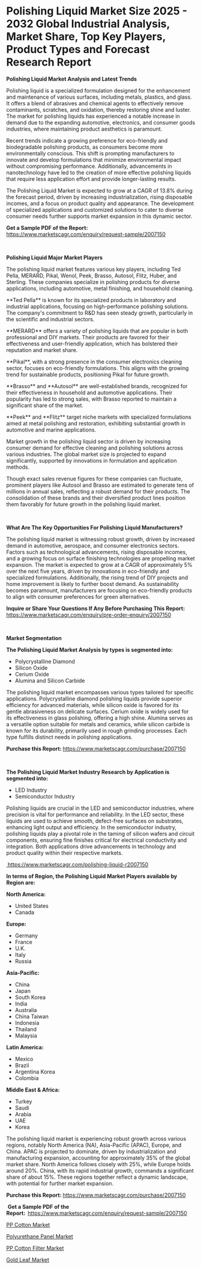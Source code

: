 <p><h1>Polishing Liquid Market Size 2025 - 2032 Global Industrial Analysis, Market Share, Top Key Players, Product Types and Forecast Research Report</h1></p><p><strong>Polishing Liquid Market Analysis and Latest Trends</strong></p>
<p><p>Polishing liquid is a specialized formulation designed for the enhancement and maintenance of various surfaces, including metals, plastics, and glass. It offers a blend of abrasives and chemical agents to effectively remove contaminants, scratches, and oxidation, thereby restoring shine and luster. The market for polishing liquids has experienced a notable increase in demand due to the expanding automotive, electronics, and consumer goods industries, where maintaining product aesthetics is paramount.</p><p>Recent trends indicate a growing preference for eco-friendly and biodegradable polishing products, as consumers become more environmentally conscious. This shift is prompting manufacturers to innovate and develop formulations that minimize environmental impact without compromising performance. Additionally, advancements in nanotechnology have led to the creation of more effective polishing liquids that require less application effort and provide longer-lasting results.</p><p>The Polishing Liquid Market is expected to grow at a CAGR of 13.8% during the forecast period, driven by increasing industrialization, rising disposable incomes, and a focus on product quality and appearance. The development of specialized applications and customized solutions to cater to diverse consumer needs further supports market expansion in this dynamic sector.</p></p>
<p><strong>Get a Sample PDF of the Report:&nbsp;</strong> <a href="https://www.marketscagr.com/enquiry/request-sample/2007150?utm_campaign=2039&utm_medium=2&utm_source=Github&utm_content=ia&utm_term=31032025&utm_id=polishing-liquid">https://www.marketscagr.com/enquiry/request-sample/2007150</a></p>
<p>&nbsp;</p>
<p><strong>Polishing Liquid Major Market Players</strong></p>
<p><p>The polishing liquid market features various key players, including Ted Pella, MERARD, Pikal, Wenol, Peek, Brasso, Autosol, Flitz, Huber, and Sterling. These companies specialize in polishing products for diverse applications, including automotive, metal finishing, and household cleaning.</p><p>**Ted Pella** is known for its specialized products in laboratory and industrial applications, focusing on high-performance polishing solutions. The company's commitment to R&D has seen steady growth, particularly in the scientific and industrial sectors.</p><p>**MERARD** offers a variety of polishing liquids that are popular in both professional and DIY markets. Their products are favored for their effectiveness and user-friendly application, which has bolstered their reputation and market share.</p><p>**Pikal**, with a strong presence in the consumer electronics cleaning sector, focuses on eco-friendly formulations. This aligns with the growing trend for sustainable products, positioning Pikal for future growth.</p><p>**Brasso** and **Autosol** are well-established brands, recognized for their effectiveness in household and automotive applications. Their popularity has led to strong sales, with Brasso reported to maintain a significant share of the market.</p><p>**Peek** and **Flitz** target niche markets with specialized formulations aimed at metal polishing and restoration, exhibiting substantial growth in automotive and marine applications.</p><p>Market growth in the polishing liquid sector is driven by increasing consumer demand for effective cleaning and polishing solutions across various industries. The global market size is projected to expand significantly, supported by innovations in formulation and application methods.</p><p>Though exact sales revenue figures for these companies can fluctuate, prominent players like Autosol and Brasso are estimated to generate tens of millions in annual sales, reflecting a robust demand for their products. The consolidation of these brands and their diversified product lines position them favorably for future growth in the polishing liquid market.</p></p>
<p>&nbsp;</p>
<p><strong>What Are The Key Opportunities For Polishing Liquid Manufacturers?</strong></p>
<p><p>The polishing liquid market is witnessing robust growth, driven by increased demand in automotive, aerospace, and consumer electronics sectors. Factors such as technological advancements, rising disposable incomes, and a growing focus on surface finishing technologies are propelling market expansion. The market is expected to grow at a CAGR of approximately 5% over the next five years, driven by innovations in eco-friendly and specialized formulations. Additionally, the rising trend of DIY projects and home improvement is likely to further boost demand. As sustainability becomes paramount, manufacturers are focusing on eco-friendly products to align with consumer preferences for green alternatives.</p></p>
<p><strong>Inquire or Share Your Questions If Any Before Purchasing This Report:</strong> <a href="https://www.marketscagr.com/enquiry/pre-order-enquiry/2007150?utm_campaign=2039&utm_medium=2&utm_source=Github&utm_content=ia&utm_term=31032025&utm_id=polishing-liquid">https://www.marketscagr.com/enquiry/pre-order-enquiry/2007150</a></p>
<p>&nbsp;</p>
<p><strong>Market Segmentation</strong></p>
<p><strong>The Polishing Liquid Market Analysis by types is segmented into:</strong></p>
<p><ul><li>Polycrystalline Diamond</li><li>Silicon Oxide</li><li>Cerium Oxide</li><li>Alumina and Silicon Carbide</li></ul></p>
<p><p>The polishing liquid market encompasses various types tailored for specific applications. Polycrystalline diamond polishing liquids provide superior efficiency for advanced materials, while silicon oxide is favored for its gentle abrasiveness on delicate surfaces. Cerium oxide is widely used for its effectiveness in glass polishing, offering a high shine. Alumina serves as a versatile option suitable for metals and ceramics, while silicon carbide is known for its durability, primarily used in rough grinding processes. Each type fulfills distinct needs in polishing applications.</p></p>
<p><strong>Purchase this Report:&nbsp;</strong><a href="https://www.marketscagr.com/purchase/2007150?utm_campaign=2039&utm_medium=2&utm_source=Github&utm_content=ia&utm_term=31032025&utm_id=polishing-liquid">https://www.marketscagr.com/purchase/2007150</a></p>
<p>&nbsp;</p>
<p><strong>The Polishing Liquid Market Industry Research by Application is segmented into:</strong></p>
<p><ul><li>LED Industry</li><li>Semiconductor Industry</li></ul></p>
<p><p>Polishing liquids are crucial in the LED and semiconductor industries, where precision is vital for performance and reliability. In the LED sector, these liquids are used to achieve smooth, defect-free surfaces on substrates, enhancing light output and efficiency. In the semiconductor industry, polishing liquids play a pivotal role in the taming of silicon wafers and circuit components, ensuring fine finishes critical for electrical conductivity and integration. Both applications drive advancements in technology and product quality within their respective markets.</p></p>
<p><a href="https://www.marketscagr.com/polishing-liquid-r2007150?utm_campaign=2039&utm_medium=2&utm_source=Github&utm_content=ia&utm_term=31032025&utm_id=polishing-liquid">&nbsp;https://www.marketscagr.com/polishing-liquid-r2007150</a></p>
<p><strong>In terms of Region, the Polishing Liquid Market Players available by Region are:</strong></p>
<p>
    <p> <strong> North America: </strong>
        <ul>
            <li>United States</li>
            <li>Canada</li>
        </ul>
        </p> 
    <p> <strong> Europe: </strong>
        <ul>
            <li>Germany</li>
            <li>France</li>
            <li>U.K.</li>
            <li>Italy</li>
            <li>Russia</li>
        </ul>
        </p> 
    <p> <strong> Asia-Pacific: </strong>
        <ul>
            <li>China</li>
            <li>Japan</li>
            <li>South Korea</li>
            <li>India</li>
            <li>Australia</li>
            <li>China Taiwan</li>
            <li>Indonesia</li>
            <li>Thailand</li>
            <li>Malaysia</li>
        </ul>
        </p> 
    <p> <strong> Latin America: </strong>
        <ul>
            <li>Mexico</li>
            <li>Brazil</li>
            <li>Argentina Korea</li>
            <li>Colombia</li>
        </ul>
        </p> 
    <p> <strong> Middle East & Africa: </strong>
        <ul>
            <li>Turkey</li>
            <li>Saudi</li>
            <li>Arabia</li>
            <li>UAE</li>
            <li>Korea</li>
        </ul>
    </p>
    </p>
<p><p>The polishing liquid market is experiencing robust growth across various regions, notably North America (NA), Asia-Pacific (APAC), Europe, and China. APAC is projected to dominate, driven by industrialization and manufacturing expansion, accounting for approximately 35% of the global market share. North America follows closely with 25%, while Europe holds around 20%. China, with its rapid industrial growth, commands a significant share of about 15%. These regions together reflect a dynamic landscape, with potential for further market expansion.</p></p>
<p><strong>Purchase this Report: </strong><a href="https://www.marketscagr.com/purchase/2007150?utm_campaign=2039&utm_medium=2&utm_source=Github&utm_content=ia&utm_term=31032025&utm_id=polishing-liquid">https://www.marketscagr.com/purchase/2007150</a></p>
<p>&nbsp;<strong>Get a Sample PDF of the Report:&nbsp;&nbsp;</strong><a href="https://www.marketscagr.com/enquiry/request-sample/2007150?utm_campaign=2039&utm_medium=2&utm_source=Github&utm_content=ia&utm_term=31032025&utm_id=polishing-liquid">https://www.marketscagr.com/enquiry/request-sample/2007150</a></p>
<p><strong></strong></p>
<p><p><a href="https://github.com/wiltsdeenyuw/Market-Research-Report-List-1/blob/main/pp-cotton-market.md?utm_campaign=2039&utm_medium=2&utm_source=Github&utm_content=ia&utm_term=31032025&utm_id=polishing-liquid">PP Cotton Market</a></p><p><a href="https://github.com/AKSHATREPORTPRIME/Market-Research-Report-List-7/blob/main/polyurethane-panel-market.md?utm_campaign=2039&utm_medium=2&utm_source=Github&utm_content=ia&utm_term=31032025&utm_id=polishing-liquid">Polyurethane Panel Market</a></p><p><a href="https://github.com/fabrehugessf/Market-Research-Report-List-1/blob/main/pp-cotton-filter-market.md?utm_campaign=2039&utm_medium=2&utm_source=Github&utm_content=ia&utm_term=31032025&utm_id=polishing-liquid">PP Cotton Filter Market</a></p><p><a href="https://github.com/bozzoquishmd/Market-Research-Report-List-1/blob/main/gold-leaf-market.md?utm_campaign=2039&utm_medium=2&utm_source=Github&utm_content=ia&utm_term=31032025&utm_id=polishing-liquid">Gold Leaf Market</a></p></p>